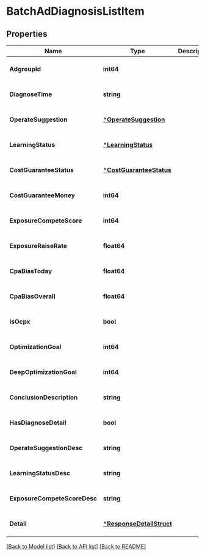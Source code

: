 # BatchAdDiagnosisListItem

## Properties
Name | Type | Description | Notes
------------ | ------------- | ------------- | -------------
**AdgroupId** | **int64** |  | [optional] [default to null]
**DiagnoseTime** | **string** |  | [optional] [default to null]
**OperateSuggestion** | [***OperateSuggestion**](OperateSuggestion.md) |  | [optional] [default to null]
**LearningStatus** | [***LearningStatus**](LearningStatus.md) |  | [optional] [default to null]
**CostGuaranteeStatus** | [***CostGuaranteeStatus**](CostGuaranteeStatus.md) |  | [optional] [default to null]
**CostGuaranteeMoney** | **int64** |  | [optional] [default to null]
**ExposureCompeteScore** | **int64** |  | [optional] [default to null]
**ExposureRaiseRate** | **float64** |  | [optional] [default to null]
**CpaBiasToday** | **float64** |  | [optional] [default to null]
**CpaBiasOverall** | **float64** |  | [optional] [default to null]
**IsOcpx** | **bool** |  | [optional] [default to null]
**OptimizationGoal** | **int64** |  | [optional] [default to null]
**DeepOptimizationGoal** | **int64** |  | [optional] [default to null]
**ConclusionDescription** | **string** |  | [optional] [default to null]
**HasDiagnoseDetail** | **bool** |  | [optional] [default to null]
**OperateSuggestionDesc** | **string** |  | [optional] [default to null]
**LearningStatusDesc** | **string** |  | [optional] [default to null]
**ExposureCompeteScoreDesc** | **string** |  | [optional] [default to null]
**Detail** | [***ResponseDetailStruct**](response_detail_struct.md) |  | [optional] [default to null]

[[Back to Model list]](../README.md#documentation-for-models) [[Back to API list]](../README.md#documentation-for-api-endpoints) [[Back to README]](../README.md)


